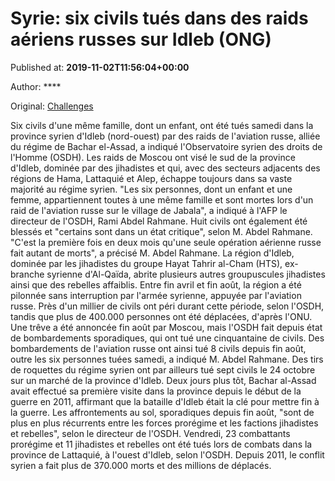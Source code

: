 
# Syrie: six civils tués dans des raids aériens russes sur Idleb (ONG)

Published at: **2019-11-02T11:56:04+00:00**

Author: ****

Original: [Challenges](https://www.challenges.fr/monde/syrie-six-civils-tues-dans-des-raids-aeriens-russes-sur-idleb-ong_682840)

Six civils d'une même famille, dont un enfant, ont été tués samedi dans la province syrien d'Idleb (nord-ouest) par des raids de l'aviation russe, alliée du régime de Bachar el-Assad, a indiqué l'Observatoire syrien des droits de l'Homme (OSDH).
Les raids de Moscou ont visé le sud de la province d'Idleb, dominée par des jihadistes et qui, avec des secteurs adjacents des régions de Hama, Lattaquié et Alep, échappe toujours dans sa vaste majorité au régime syrien.
"Les six personnes, dont un enfant et une femme, appartiennent toutes à une même famille et sont mortes lors d'un raid de l'aviation russe sur le village de Jabala", a indiqué à l'AFP le directeur de l'OSDH, Rami Abdel Rahmane.
Huit civils ont également été blessés et "certains sont dans un état critique", selon M. Abdel Rahmane.
"C'est la première fois en deux mois qu'une seule opération aérienne russe fait autant de morts", a précisé M. Abdel Rahmane.
La région d'Idleb, dominée par les jihadistes du groupe Hayat Tahrir al-Cham (HTS), ex-branche syrienne d'Al-Qaïda, abrite plusieurs autres groupuscules jihadistes ainsi que des rebelles affaiblis.
Entre fin avril et fin août, la région a été pilonnée sans interruption par l'armée syrienne, appuyée par l'aviation russe. Près d'un millier de civils ont péri durant cette période, selon l'OSDH, tandis que plus de 400.000 personnes ont été déplacées, d'après l'ONU.
Une trêve a été annoncée fin août par Moscou, mais l'OSDH fait depuis état de bombardements sporadiques, qui ont tué une cinquantaine de civils. Des bombardements de l'aviation russe ont ainsi tué 8 civils depuis fin août, outre les six personnes tuées samedi, a indiqué M. Abdel Rahmane.
Des tirs de roquettes du régime syrien ont par ailleurs tué sept civils le 24 octobre sur un marché de la province d'Idleb.
Deux jours plus tôt, Bachar al-Assad avait effectué sa première visite dans la province depuis le début de la guerre en 2011, affirmant que la bataille d'Idleb était la clé pour mettre fin à la guerre.
Les affrontements au sol, sporadiques depuis fin août, "sont de plus en plus récurrents entre les forces prorégime et les factions jihadistes et rebelles", selon le directeur de l'OSDH.
Vendredi, 23 combattants prorégime et 11 jihadistes et rebelles ont été tués lors de combats dans la province de Lattaquié, à l'ouest d'Idleb, selon l'OSDH.
Depuis 2011, le conflit syrien a fait plus de 370.000 morts et des millions de déplacés.
